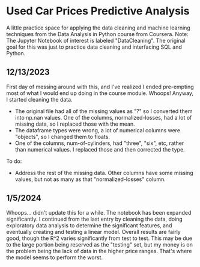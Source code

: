 # Used Car Prices Predictive Analysis
A little practice space for applying the data cleaning and machine learning techniques from the Data Analysis in Python course from Coursera.
Note: The Jupyter Notebook of interest is labeled "DataCleaning". The original goal for this was just to practice data cleaning and interfacing SQL and Python.

## 12/13/2023
First day of messing around with this, and I've realized I ended pre-empting most of what I would end up doing in the course module. Whoops! Anyway, I started cleaning the data. 
- The original file had all of the missing values as "?" so I converted them into np.nan values. One of the columns, normalized-losses, had a lot of missing data, so I replaced those with the mean.
- The dataframe types were wrong, a lot of numerical columns were "objects", so I changed them to floats.
- One of the columns, num-of-cylinders, had "three", "six", etc, rather than numerical values. I replaced those and then corrected the type.

To do:
- Address the rest of the missing data. Other columns have some missing values, but not as many as that "normalized-losses" column.


## 1/5/2024
Whoops... didn't update this for a while. The notebook has been expanded significantly. I continued from the last entry by cleaning the data, doing exploratory data analysis to determine the significant features, and eventually creating and testing a linear model. Overall results are fairly good, though the R^2 varies significantly from test to test. This may be due to the large portion being reserved as the "testing" set, but my money is on the problem being the lack of data in the higher price ranges. That's where the model seems to perform the worst.
